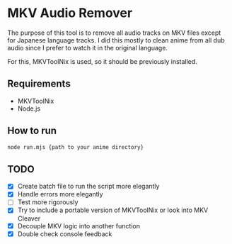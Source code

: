 # MKV Audio Remover

The purpose of this tool is to remove all audio tracks on MKV files except for Japanese language tracks. I did this mostly to clean anime from all dub audio since I prefer to watch it in the original language.

For this, MKVToolNix is used, so it should be previously installed.

## Requirements

- MKVToolNix
- Node.js

## How to run

```bash
node run.mjs {path to your anime directory}
```

## TODO

- [x] Create batch file to run the script more elegantly
- [x] Handle errors more elegantly
- [ ] Test more rigorously
- [x] Try to include a portable version of MKVToolNix or look into MKV Cleaver
- [x] Decouple MKV logic into another function
- [x] Double check console feedback
